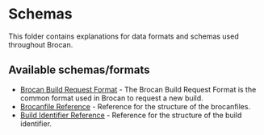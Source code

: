 # Schemas

This folder contains explanations for data formats and schemas used throughout Brocan.

## Available schemas/formats

  * [Brocan Build Request Format](build-request-format.md) - The Brocan Build Request Format is the common format used in Brocan to request a new build.
  * [Brocanfile Reference](brocanfile.md) - Reference for the structure of the brocanfiles. 
  * [Build Identifier Reference](build-identifier.md) - Reference for the structure of the build identifier.
